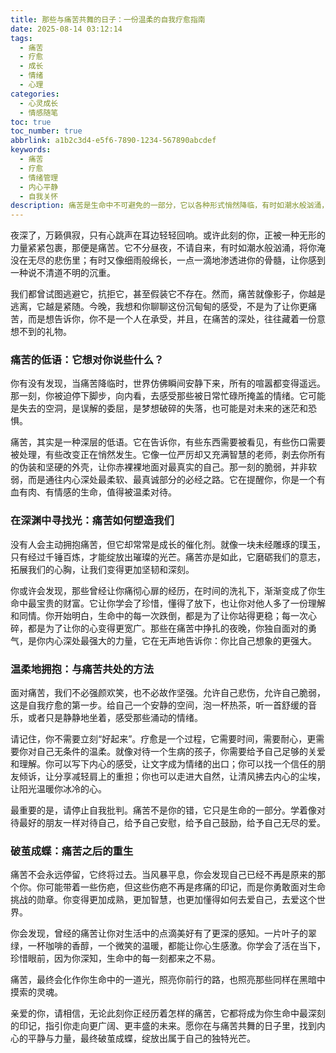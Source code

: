 ```yaml
---
title: 那些与痛苦共舞的日子：一份温柔的自我疗愈指南
date: 2025-08-14 03:12:14
tags:
  - 痛苦
  - 疗愈
  - 成长
  - 情绪
  - 心理
categories:
  - 心灵成长
  - 情感随笔
toc: true
toc_number: true
abbrlink: a1b2c3d4-e5f6-7890-1234-567890abcdef
keywords:
  - 痛苦
  - 疗愈
  - 情绪管理
  - 内心平静
  - 自我关怀
description: 痛苦是生命中不可避免的一部分，它以各种形式悄然降临，有时如潮水般汹涌，有时如细雨般绵长。这篇文章将带你温柔地探索痛苦的本质，理解它如何塑造我们，并分享如何在那些与痛苦共舞的日子里，找到内心的力量与光芒，最终走向自我疗愈与成长。
---
```


夜深了，万籁俱寂，只有心跳声在耳边轻轻回响。或许此刻的你，正被一种无形的力量紧紧包裹，那便是痛苦。它不分昼夜，不请自来，有时如潮水般汹涌，将你淹没在无尽的悲伤里；有时又像细雨般绵长，一点一滴地渗透进你的骨髓，让你感到一种说不清道不明的沉重。

我们都曾试图逃避它，抗拒它，甚至假装它不存在。然而，痛苦就像影子，你越是逃离，它越是紧随。今晚，我想和你聊聊这份沉甸甸的感受，不是为了让你更痛苦，而是想告诉你，你不是一个人在承受，并且，在痛苦的深处，往往藏着一份意想不到的礼物。

### 痛苦的低语：它想对你说些什么？

你有没有发现，当痛苦降临时，世界仿佛瞬间安静下来，所有的喧嚣都变得遥远。那一刻，你被迫停下脚步，向内看，去感受那些被日常忙碌所掩盖的情绪。它可能是失去的空洞，是误解的委屈，是梦想破碎的失落，也可能是对未来的迷茫和恐惧。

痛苦，其实是一种深层的低语。它在告诉你，有些东西需要被看见，有些伤口需要被处理，有些改变正在悄然发生。它像一位严厉却又充满智慧的老师，剥去你所有的伪装和坚硬的外壳，让你赤裸裸地面对最真实的自己。那一刻的脆弱，并非软弱，而是通往内心深处最柔软、最真诚部分的必经之路。它在提醒你，你是一个有血有肉、有情感的生命，值得被温柔对待。

### 在深渊中寻找光：痛苦如何塑造我们

没有人会主动拥抱痛苦，但它却常常是成长的催化剂。就像一块未经雕琢的璞玉，只有经过千锤百炼，才能绽放出璀璨的光芒。痛苦亦是如此，它磨砺我们的意志，拓展我们的心胸，让我们变得更加坚韧和深刻。

你或许会发现，那些曾经让你痛彻心扉的经历，在时间的洗礼下，渐渐变成了你生命中最宝贵的财富。它让你学会了珍惜，懂得了放下，也让你对他人多了一份理解和同情。你开始明白，生命中的每一次跌倒，都是为了让你站得更稳；每一次心碎，都是为了让你的心变得更宽广。那些在痛苦中挣扎的夜晚，你独自面对的勇气，是你内心深处最强大的力量，它在无声地告诉你：你比自己想象的更强大。

### 温柔地拥抱：与痛苦共处的方法

面对痛苦，我们不必强颜欢笑，也不必故作坚强。允许自己悲伤，允许自己脆弱，这是自我疗愈的第一步。给自己一个安静的空间，泡一杯热茶，听一首舒缓的音乐，或者只是静静地坐着，感受那些涌动的情绪。

请记住，你不需要立刻“好起来”。疗愈是一个过程，它需要时间，需要耐心，更需要你对自己无条件的温柔。就像对待一个生病的孩子，你需要给予自己足够的关爱和理解。你可以写下内心的感受，让文字成为情绪的出口；你可以找一个信任的朋友倾诉，让分享减轻肩上的重担；你也可以走进大自然，让清风拂去内心的尘埃，让阳光温暖你冰冷的心。

最重要的是，请停止自我批判。痛苦不是你的错，它只是生命的一部分。学着像对待最好的朋友一样对待自己，给予自己安慰，给予自己鼓励，给予自己无尽的爱。

### 破茧成蝶：痛苦之后的重生

痛苦不会永远停留，它终将过去。当风暴平息，你会发现自己已经不再是原来的那个你。你可能带着一些伤疤，但这些伤疤不再是疼痛的印记，而是你勇敢面对生命挑战的勋章。你变得更加成熟，更加智慧，也更加懂得如何去爱自己，去爱这个世界。

你会发现，曾经的痛苦让你对生活中的点滴美好有了更深的感知。一片叶子的翠绿，一杯咖啡的香醇，一个微笑的温暖，都能让你心生感激。你学会了活在当下，珍惜眼前，因为你深知，生命中的每一刻都来之不易。

痛苦，最终会化作你生命中的一道光，照亮你前行的路，也照亮那些同样在黑暗中摸索的灵魂。

亲爱的你，请相信，无论此刻你正经历着怎样的痛苦，它都将成为你生命中最深刻的印记，指引你走向更广阔、更丰盛的未来。愿你在与痛苦共舞的日子里，找到内心的平静与力量，最终破茧成蝶，绽放出属于自己的独特光芒。
